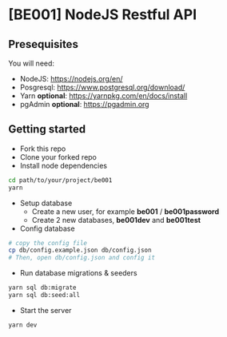 # [BE001] NodeJS Restful API

## Presequisites
You will need:
- NodeJS: https://nodejs.org/en/
- Posgresql: https://www.postgresql.org/download/
- Yarn **optional**: https://yarnpkg.com/en/docs/install
- pgAdmin **optional**: https://pgadmin.org

## Getting started
- Fork this repo
- Clone your forked repo
- Install node dependencies
```Bash
cd path/to/your/project/be001
yarn
```
- Setup database
  - Create a new user, for example **be001** / **be001password**
  - Create 2 new databases, **be001dev** and **be001test**
- Config database
```Bash
# copy the config file
cp db/config.example.json db/config.json
# Then, open db/config.json and config it
```
- Run database migrations & seeders
```Bash
yarn sql db:migrate
yarn sql db:seed:all
```
- Start the server
```Bash
yarn dev
```
